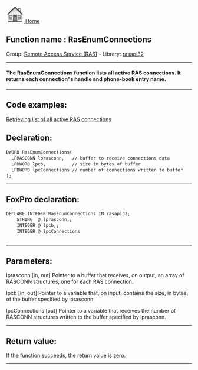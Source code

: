 [<img src="../../images/home.png"> Home ](https://github.com/VFPX/Win32API)  

## Function name : RasEnumConnections
Group: [Remote Access Service (RAS)](../../functions_group.md#Remote_Access_Service_(RAS))  -  Library: [rasapi32](../../../libraries.md#rasapi32)  
***  


#### The RasEnumConnections function lists all active RAS connections. It returns each connection"s handle and phone-book entry name. 
***  


## Code examples:
[Retrieving list of all active RAS connections](../../samples/sample_326.md)  

## Declaration:
```foxpro  
DWORD RasEnumConnections(
  LPRASCONN lprasconn,   // buffer to receive connections data
  LPDWORD lpcb,          // size in bytes of buffer
  LPDWORD lpcConnections // number of connections written to buffer
);  
```  
***  


## FoxPro declaration:
```foxpro  
DECLARE INTEGER RasEnumConnections IN rasapi32;
	STRING  @ lprasconn,;
	INTEGER @ lpcb,;
	INTEGER @ lpcConnections
  
```  
***  


## Parameters:
lprasconn 
[in, out] Pointer to a buffer that receives, on output, an array of RASCONN structures, one for each RAS connection. 

lpcb 
[in, out] Pointer to a variable that, on input, contains the size, in bytes, of the buffer specified by lprasconn. 

lpcConnections 
[out] Pointer to a variable that receives the number of RASCONN structures written to the buffer specified by lprasconn.   
***  


## Return value:
If the function succeeds, the return value is zero.  
***  

